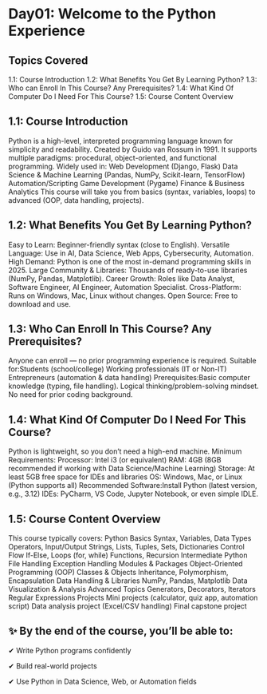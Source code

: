# Day01: Welcome to the Python Experience

## Topics Covered
1.1: Course Introduction
1.2: What Benefits You Get By Learning Python?
1.3: Who can Enroll In This Course? Any Prerequisites?
1.4: What Kind Of Computer Do I Need For This Course?
1.5: Course Content Overview

## 1.1: Course Introduction
Python is a high-level, interpreted programming language known for simplicity and readability.
Created by Guido van Rossum in 1991.
It supports multiple paradigms: procedural, object-oriented, and functional programming.
Widely used in:
Web Development (Django, Flask)
Data Science & Machine Learning (Pandas, NumPy, Scikit-learn, TensorFlow)
Automation/Scripting
Game Development (Pygame)
Finance & Business Analytics
This course will take you from basics (syntax, variables, loops) to advanced (OOP, data handling, projects).

## 1.2: What Benefits You Get By Learning Python?
Easy to Learn: Beginner-friendly syntax (close to English).
Versatile Language: Use in AI, Data Science, Web Apps, Cybersecurity, Automation.
High Demand: Python is one of the most in-demand programming skills in 2025.
Large Community & Libraries: Thousands of ready-to-use libraries (NumPy, Pandas, Matplotlib).
Career Growth: Roles like Data Analyst, Software Engineer, AI Engineer, Automation Specialist.
Cross-Platform: Runs on Windows, Mac, Linux without changes.
Open Source: Free to download and use.

## 1.3: Who Can Enroll In This Course? Any Prerequisites?
Anyone can enroll — no prior programming experience is required.
Suitable for:Students (school/college)
Working professionals (IT or Non-IT)
Entrepreneurs (automation & data handling)
Prerequisites:Basic computer knowledge (typing, file handling).
Logical thinking/problem-solving mindset.
No need for prior coding background.

## 1.4: What Kind Of Computer Do I Need For This Course?
Python is lightweight, so you don’t need a high-end machine.
Minimum Requirements:
Processor: Intel i3 (or equivalent)
RAM: 4GB (8GB recommended if working with Data Science/Machine Learning)
Storage: At least 5GB free space for IDEs and libraries
OS: Windows, Mac, or Linux (Python supports all)
Recommended Software:Install Python (latest version, e.g., 3.12)
IDEs: PyCharm, VS Code, Jupyter Notebook, or even simple IDLE.

## 1.5: Course Content Overview
This course typically covers:
Python Basics
Syntax, Variables, Data Types
Operators, Input/Output
Strings, Lists, Tuples, Sets, Dictionaries
Control Flow
If-Else, Loops (for, while)
Functions, Recursion
Intermediate Python
File Handling
Exception Handling
Modules & Packages
Object-Oriented Programming (OOP)
Classes & Objects
Inheritance, Polymorphism, Encapsulation
Data Handling & Libraries
NumPy, Pandas, Matplotlib
Data Visualization & Analysis
Advanced Topics
Generators, Decorators, Iterators
Regular Expressions
Projects
Mini projects (calculator, quiz app, automation script)
Data analysis project (Excel/CSV handling)
Final capstone project

## ✨ By the end of the course, you’ll be able to:
✔ Write Python programs confidently

✔ Build real-world projects

✔ Use Python in Data Science, Web, or Automation fields


